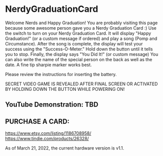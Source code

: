 # NerdyGraduationCard

Welcome Nerds and Happy Graduation!  You are probably visiting this page because some awesome person gave you a Nerdy Graduation Card :) 
Use the switch to turn on your Nerdy Graduation Card.  It will display "Happy Graduation!" (or a custom message if ordered) and play a song (Pomp and Circumstance).  After the song is complete, the display will test your success using the "Success-O-Meter."  Hold down the button until it tells you to stop.  Finally, the display says "You Did It!" (or custom message)  You can also write the name of the special person on the back as well as the date.  A fine tip sharpie marker works best.  

Please review the instructions for inserting the battery.  

SECRET VIDEO GAME IS REVEALED AFTER FINAL SCREEN OR ACTIVATED BY HOLDING DOWN THE BUTTON WHILE POWERING ON!  

## YouTube Demonstration: TBD

## PURCHASE A CARD:
https://www.etsy.com/listing/1186708958/  
https://www.tindie.com/products/26328/


As of March 21, 2022, the current hardware version is v1.1. 
